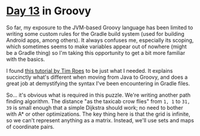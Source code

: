 # [Day 13](http://adventofcode.com/2016/day/13) in Groovy

So far, my exposure to the JVM-based Groovy language has been limited to
writing some custom rules for the Gradle build system (used for building
Android apps, among others). It always confuses me, especially its scoping,
which sometimes seems to make variables appear out of nowhere (might be a
Gradle thing) so I'm taking this opportunity to get a bit more familiar with
the basics.

I found [this tutorial by Tim
Roes](https://www.timroes.de/2015/06/27/groovy-tutorial-for-java-developers/)
to be just what I needed. It explains succinctly what's different when moving
from Java to Groovy, and does a great job at demystifying the syntax I've been
encountering in Gradle files.

So... it's obvious what is required in this puzzle. We're writing another path
finding algorithm. The distance "as the taxicab crow flies" from `1, 1` to `31,
39` is small enough that a simple Dijkstra should work; no need to bother with
A\* or other optimizations. The key thing here is that the grid is infinite, so
we can't represent anything as a matrix. Instead, we'll use sets and maps of
coordinate pairs.
